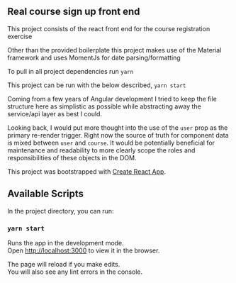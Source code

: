 ## Real course sign up front end

This project consists of the react front end for the course registration exercise

Other than the provided boilerplate this project makes use of the Material framework and uses MomentJs for date parsing/formatting

To pull in all project dependencies run `yarn`

This project can be run with the below described, `yarn start`

Coming from a few years of Angular development I tried to keep the file structure here as simplistic as possible while abstracting away the service/api layer as best I could.

Looking back, I would put more thought into the use of the `user` prop as the primary re-render trigger. Right now the source of truth for component data is mixed between `user` and `course`. It would be potentially beneficial for maintenance and readability to more clearly scope the roles and responsibilities of these objects in the DOM.


This project was bootstrapped with [Create React App](https://github.com/facebook/create-react-app).

## Available Scripts

In the project directory, you can run:

### `yarn start`

Runs the app in the development mode.<br />
Open [http://localhost:3000](http://localhost:3000) to view it in the browser.

The page will reload if you make edits.<br />
You will also see any lint errors in the console.

